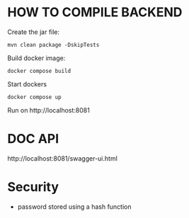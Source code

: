 # HOW TO COMPILE BACKEND

Create the jar file:
```shell
mvn clean package -DskipTests
```

Build docker image:
```shell
docker compose build
```

Start dockers
```shell
docker compose up
```
Run on http://localhost:8081

# DOC API
http://localhost:8081/swagger-ui.html


# Security
- password stored using a hash function